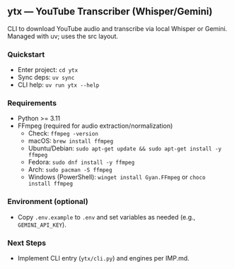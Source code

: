 ## ytx — YouTube Transcriber (Whisper/Gemini)

CLI to download YouTube audio and transcribe via local Whisper or Gemini. Managed with uv; uses the src layout.

### Quickstart
- Enter project: `cd ytx`
- Sync deps: `uv sync`
- CLI help: `uv run ytx --help`

### Requirements
- Python >= 3.11
- FFmpeg (required for audio extraction/normalization)
  - Check: `ffmpeg -version`
  - macOS: `brew install ffmpeg`
  - Ubuntu/Debian: `sudo apt-get update && sudo apt-get install -y ffmpeg`
  - Fedora: `sudo dnf install -y ffmpeg`
  - Arch: `sudo pacman -S ffmpeg`
  - Windows (PowerShell): `winget install Gyan.FFmpeg` or `choco install ffmpeg`

### Environment (optional)
- Copy `.env.example` to `.env` and set variables as needed (e.g., `GEMINI_API_KEY`).

### Next Steps
- Implement CLI entry (`ytx/cli.py`) and engines per IMP.md.
